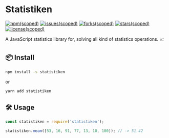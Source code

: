 # Statistiken

[![npm(scoped)](https://img.shields.io/badge/npm%20-v1.0.0-red)](https://www.npmjs.com/package/statistiken)
[![issues(scoped)](https://img.shields.io/github/issues/sk8Guerra/statistiken)](https://github.com/sk8Guerra/statistiken/issues)
[![forks(scoped)](https://img.shields.io/github/forks/sk8Guerra/statistiken)](https://github.com/sk8Guerra/statistiken)
[![stars(scoped)](https://img.shields.io/github/stars/sk8Guerra/statistiken)](https://github.com/sk8Guerra/statistiken)
[![license(scoped)](https://img.shields.io/badge/license-MIT-blue)](https://github.com/sk8Guerra/statistiken)

A JavaScript statistics library for, solving all kind of statistics operations. 📈

## 📦 Install

```bash
npm install -s statistiken
```
or
```bash
yarn add statistiken
```

## 🛠 Usage

```js
const statistiken = require('statistiken');

statistiken.mean([53, 16, 91, 77, 13, 10, 100]); // -> 51.42
```





